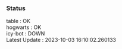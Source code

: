 ### Status


table : OK  
hogwarts : OK  
icy-bot : DOWN  
Latest Update : 2023-10-03 16:10:02.260133
